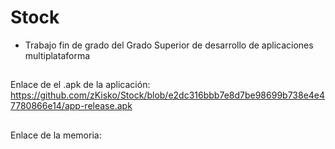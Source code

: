 # Stock
* Trabajo fin de grado del Grado Superior de desarrollo de aplicaciones multiplataforma
##
Enlace de el .apk de la aplicación:
https://github.com/zKisko/Stock/blob/e2dc316bbb7e8d7be98699b738e4e47780866e14/app-release.apk
##
Enlace de la memoria:

